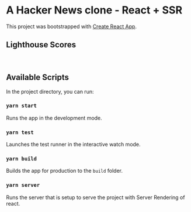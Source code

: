 # A Hacker News clone - React + SSR

This project was bootstrapped with [Create React App](https://github.com/facebook/create-react-app).

## Lighthouse Scores

[lighthouse-mobile]: (https://github.com/VinitSarvade/hn-clone-react/blob/master/public/Screenshot-2020-06-01-12.41.45-AM.png)

<br />

[lighthouse-desktop]: (https://github.com/VinitSarvade/hn-clone-react/blob/master/public/Screenshot-2020-06-01-12.41.29-AM.png)

## Available Scripts

In the project directory, you can run:

### `yarn start`

Runs the app in the development mode.

### `yarn test`

Launches the test runner in the interactive watch mode.

### `yarn build`

Builds the app for production to the `build` folder.

### `yarn server`

Runs the server that is setup to serve the project with Server Rendering of react.
